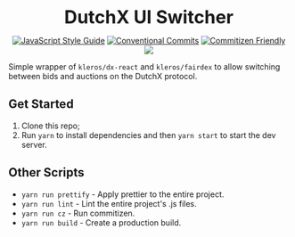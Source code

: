 <p align="center">
  <b style="font-size: 32px;">DutchX UI Switcher</b>
</p>

<p align="center">
  <a href="https://standardjs.com"><img src="https://img.shields.io/badge/code_style-standard-brightgreen.svg" alt="JavaScript Style Guide"></a>
  <a href="https://conventionalcommits.org"><img src="https://img.shields.io/badge/Conventional%20Commits-1.0.0-yellow.svg" alt="Conventional Commits"></a>
  <a href="http://commitizen.github.io/cz-cli/"><img src="https://img.shields.io/badge/commitizen-friendly-brightgreen.svg" alt="Commitizen Friendly"></a>
  <a href="https://app.netlify.com/sites/ecstatic-jackson-749344/deploys"><img src="https://api.netlify.com/api/v1/badges/ff0eb1e7-e70c-4319-9e5c-f8532b053900/deploy-status"></a>
</p>

Simple wrapper of `kleros/dx-react` and `kleros/fairdex` to allow switching between bids and auctions on the DutchX protocol.

## Get Started

1.  Clone this repo;
2.  Run `yarn` to install dependencies and then `yarn start` to start the dev server.

## Other Scripts

- `yarn run prettify` - Apply prettier to the entire project.
- `yarn run lint` - Lint the entire project's .js files.
- `yarn run cz` - Run commitizen.
- `yarn run build` - Create a production build.

